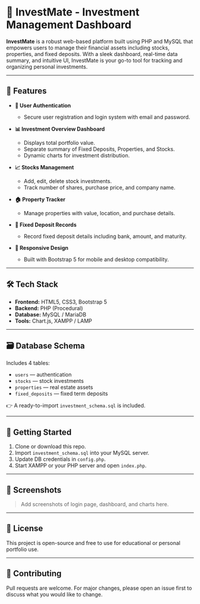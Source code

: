 # 💼 InvestMate - Investment Management Dashboard

**InvestMate** is a robust web-based platform built using PHP and MySQL that empowers users to manage their financial assets including stocks, properties, and fixed deposits. With a sleek dashboard, real-time data summary, and intuitive UI, InvestMate is your go-to tool for tracking and organizing personal investments.

---

## 🚀 Features

- **🔐 User Authentication**
  - Secure user registration and login system with email and password.
  
- **📊 Investment Overview Dashboard**
  - Displays total portfolio value.
  - Separate summary of Fixed Deposits, Properties, and Stocks.
  - Dynamic charts for investment distribution.

- **📈 Stocks Management**
  - Add, edit, delete stock investments.
  - Track number of shares, purchase price, and company name.

- **🏠 Property Tracker**
  - Manage properties with value, location, and purchase details.

- **🏦 Fixed Deposit Records**
  - Record fixed deposit details including bank, amount, and maturity.

- **📱 Responsive Design**
  - Built with Bootstrap 5 for mobile and desktop compatibility.

---

## 🛠️ Tech Stack

- **Frontend:** HTML5, CSS3, Bootstrap 5
- **Backend:** PHP (Procedural)
- **Database:** MySQL / MariaDB
- **Tools:** Chart.js, XAMPP / LAMP

---

## 🗃️ Database Schema

Includes 4 tables:

- `users` — authentication
- `stocks` — stock investments
- `properties` — real estate assets
- `fixed_deposits` — fixed term deposits

👉 A ready-to-import `investment_schema.sql` is included.

---

## 🚦 Getting Started

1. Clone or download this repo.
2. Import `investment_schema.sql` into your MySQL server.
3. Update DB credentials in `config.php`.
4. Start XAMPP or your PHP server and open `index.php`.

---

## 📸 Screenshots

> Add screenshots of login page, dashboard, and charts here.

---

## 📎 License

This project is open-source and free to use for educational or personal portfolio use.

---

## 🤝 Contributing

Pull requests are welcome. For major changes, please open an issue first to discuss what you would like to change.

